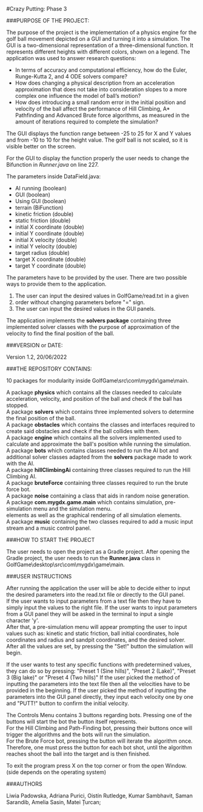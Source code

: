 #Crazy Putting: Phase 3

###PURPOSE OF THE PROJECT:

The purpose of the project is the implementation of a physics engine for 
the golf ball movement depicted on a GUI and turning it into a simulation. The
GUI is a two-dimensional representation of a three-dimensional function.
It represents different heights with different colors, shown on a legend. 
The application was used to answer research questions:

* In terms of accuracy and computational efficiency, how do the Euler, Runge-Kutta 2, and 4 ODE solvers compare?
* How does changing a physical description from an acceleration approximation that does not take into consideration slopes to a more complex one influence the model of ball’s motion?
* How does introducing a small random error in the initial position and velocity of the ball affect the performance of Hill Climbing, A* Pathfinding and Advanced Brute force algorithms, as measured in the amount of iterations required to complete the simulation?


The GUI displays the function range between -25 to 25 for X and Y 
values and from -10 to 10 for the height value. The golf ball is not scaled,
so it is visible better on the screen.

For the GUI to display the function properly the user needs to change 
the Bifunction in *Runner.java* on line 227.

The parameters inside DataField.java:
* AI running (boolean)
* GUI (boolean)
* Using GUI (boolean)
* terrain (BiFunction)
* kinetic friction (double)
* static friction (double)
* initial X coordinate (double)
* initial Y coordinate (double)
* initial X velocity (double)
* initial Y velocity (double)
* target radius (double)
* target X coordinate (double)
* target Y coordinate (double)

The parameters have to be provided by the user. There are two possible 
ways to provide them to the application.
1. The user can input the desired values in GolfGame/read.txt in a given 
2. order without changing parameters before "=" sign.
3. The user can input the desired values in the GUI panels.

The application implements the **solvers package** containing three 
implemented solver classes with the purpose of approximation of the 
velocity to find the final position of the ball.


###VERSION or DATE:

Version 1.2, 20/06/2022


###THE REPOSITORY CONTAINS:

10 packages for modularity inside GolfGame\src\com\mygdx\game\main\.<br />

A package **physics** which contains all the classes needed to calculate
acceleration, velocity, and position of the ball and check if the ball has stopped.<br />
A package **solvers** which contains three implemented solvers to 
determine the final position of the ball.<br />
A package **obstacles** which contains the classes and interfaces 
required to create said obstacles and check if the ball collides with them.<br />
A package **engine** which contains all the solvers implemented 
used to calculate and approximate the ball's position while running the simulation.<br />
A package **bots** which contains classes needed to run the AI bot and 
additional solver classes adapted from the **solvers** package made to work with the AI.<br />
A package **hillClimbingAi** containing three classes required to run the Hill Climbing AI.<br />
A package **bruteForce** containing three classes required to run the brute force bot.<br />
A package **noise** containing a class that aids in random noise generation.<br />
A package **com.mygdx.game.main** which contains simulation, pre-simulation menu and the simulation menu.<br />
elements as well as the graphical rendering of all simulation elements.<br />
A package **music** containing the two classes required to add a music input stream and a music control panel.<br />





###HOW TO START THE PROJECT

The user needs to open the project as a Gradle project.
After opening the Gradle project, the user needs to run the **Runner.java** class in GolfGame\desktop\src\com\mygdx\game\main\.


###USER INSTRUCTIONS

After running the application the user will be able to decide either to input the desired parameters into the read.txt file or directly to the GUI panel.<br />
If the user wants to input parameters from a text file then they have to simply input the values to the right file.
If the user wants to input parameters from a GUI panel they will be asked in the terminal to input a single character 'y'.<br />
After that, a pre-simulation menu will appear prompting the user to input values such as: kinetic and static friction, ball initial coordinates, hole coordinates and radius and sandpit coordinates, and the desired solver.
After all the values are set, by pressing the "Set!" button the simulation will begin.<br />

If the user wants to test any specific functions with predetermined values, they can do so by pressing: "Preset 1 (Sine hills)", "Preset 2 (Lake)", "Preset 3 (Big lake)" or "Preset 4 (Two hills)"
If the user picked the method of inputting the parameters into the text file then all the velocities have to be provided in the beginning.
If the user picked the method of inputting the parameters into the GUI panel directly, they input each velocity one by one and "PUTT!" button to confirm the initial velocity.

The Controls Menu contains 3 buttons regarding bots. Pressing one of the buttons will start the bot the button itself represents.<br />
For the Hill Climbing and Path-Finding bot, pressing their buttons once will trigger the algorithms and the bots will run the simulation.<br />
For the Brute Force bot, pressing the button will iterate the algorithm once. Therefore, one must press the button for each bot shot, until the algorithm reaches shoot the ball into the target and is then finished.<br />

To exit the program press X on the top corner or from the open Window. (side depends on the operating system)


###AUTHORS

Liwia Padowska, Adriana Purici, Oistín Rutledge, Kumar Sambhavit, Saman Sarandib, Amelia Sasin, Matei Țurcan;